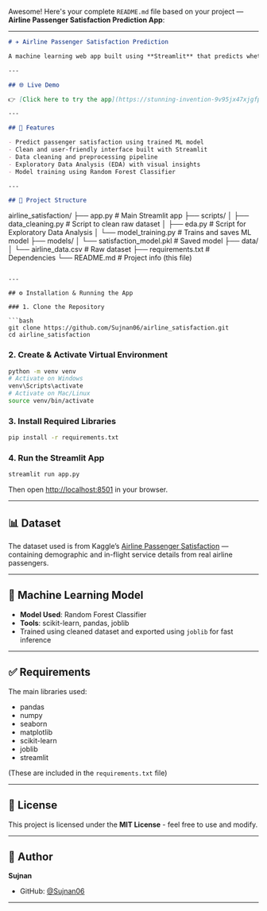 Awesome! Here's your complete `README.md` file based on your project — **Airline Passenger Satisfaction Prediction App**:

---

```markdown
# ✈️ Airline Passenger Satisfaction Prediction

A machine learning web app built using **Streamlit** that predicts whether an airline passenger is satisfied based on their in-flight experience and travel details.

---

## 🌐 Live Demo

👉 [Click here to try the app](https://stunning-invention-9v95jx47xjgfpwp4-8501.app.github.dev/)

---

## 🧰 Features

- Predict passenger satisfaction using trained ML model
- Clean and user-friendly interface built with Streamlit
- Data cleaning and preprocessing pipeline
- Exploratory Data Analysis (EDA) with visual insights
- Model training using Random Forest Classifier

---

## 📁 Project Structure

```
airline_satisfaction/
├── app.py                         # Main Streamlit app
├── scripts/
│   ├── data_cleaning.py          # Script to clean raw dataset
│   ├── eda.py                    # Script for Exploratory Data Analysis
│   └── model_training.py         # Trains and saves ML model
├── models/
│   └── satisfaction_model.pkl    # Saved model
├── data/
│   └── airline_data.csv          # Raw dataset
├── requirements.txt              # Dependencies
└── README.md                     # Project info (this file)
```

---

## ⚙️ Installation & Running the App

### 1. Clone the Repository

```bash
git clone https://github.com/Sujnan06/airline_satisfaction.git
cd airline_satisfaction
```

### 2. Create & Activate Virtual Environment

```bash
python -m venv venv
# Activate on Windows
venv\Scripts\activate
# Activate on Mac/Linux
source venv/bin/activate
```

### 3. Install Required Libraries

```bash
pip install -r requirements.txt
```

### 4. Run the Streamlit App

```bash
streamlit run app.py
```

Then open [http://localhost:8501](http://localhost:8501) in your browser.

---

## 📊 Dataset

The dataset used is from Kaggle’s [Airline Passenger Satisfaction](https://www.kaggle.com/datasets/teejmahal20/airline-passenger-satisfaction) — containing demographic and in-flight service details from real airline passengers.

---

## 🤖 Machine Learning Model

- **Model Used**: Random Forest Classifier
- **Tools**: scikit-learn, pandas, joblib
- Trained using cleaned dataset and exported using `joblib` for fast inference

---

## ✅ Requirements

The main libraries used:

- pandas  
- numpy  
- seaborn  
- matplotlib  
- scikit-learn  
- joblib  
- streamlit  

(These are included in the `requirements.txt` file)

---

## 🔐 License

This project is licensed under the **MIT License** - feel free to use and modify.

---

## 👤 Author

**Sujnan**

- GitHub: [@Sujnan06](https://github.com/Sujnan06)

---

